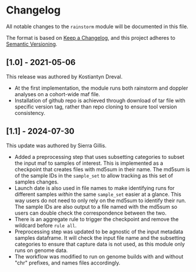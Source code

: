 # Changelog

All notable changes to the `rainstorm` module will be documented in this file.

The format is based on [Keep a Changelog](https://keepachangelog.com/en/1.0.0/),
and this project adheres to [Semantic Versioning](https://semver.org/spec/v2.0.0.html).

## [1.0] - 2021-05-06

This release was authored by Kostiantyn Dreval.

- At the first implementation, the module runs both rainstorm and doppler analyses on a cohort-wide maf file.
- Installation of github repo is achieved through download of tar file with specific version tag, rather than
repo cloning to ensure tool version consistency.

## [1.1] - 2024-07-30

This update was authored by Sierra Gillis.

- Added a preprocessing step that uses subsetting categories to subset the input maf to samples of interest. This is implemented as a checkpoint that creates files with md5sum in their name. The md5sum is of the sample IDs in the `sample_set` to allow tracking as this set of samples changes.
- Launch date is also used in file names to make identifying runs for different samples *within* the same `sample_set` easier at a glance. This way users do not need to only rely on the md5sum to identify their run. The sample IDs are also output to a file named with the md5sum so users can double check the correspondence between the two.
- There is an aggregate rule to trigger the checkpoint and remove the wildcard before `rule all`.
- Preprocessing step was updated to be agnostic of the input metadata samples dataframe. It will check the input file name and the subsetting categories to ensure that capture data is not used, as this module only runs on genome data.
- The workflow was modified to run on genome builds with and without "chr" prefixes, and names files accordingly.
